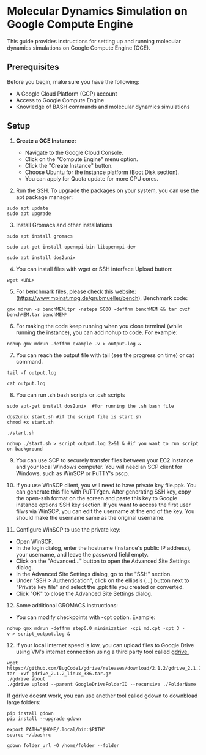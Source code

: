 
# Molecular Dynamics Simulation on Google Compute Engine

This guide provides instructions for setting up and running molecular dynamics simulations on Google Compute Engine (GCE). 

## Prerequisites

Before you begin, make sure you have the following:

- A Google Cloud Platform (GCP) account
- Access to Google Compute Engine
- Knowledge of BASH commands and molecular dynamics simulations

## Setup

1. **Create a GCE Instance:**
   - Navigate to the Google Cloud Console.
   - Click on the "Compute Engine" menu option.
   - Click the "Create Instance" button.
   - Choose Ubuntu for the instance platform (Boot Disk section).
   - You can apply for Quota update for more CPU cores.

2. Run the SSH. To upgrade the packages on your system, you can use the apt package manager:
```
sudo apt update  
sudo apt upgrade 
```
3. Install Gromacs and other installations
```
sudo apt install gromacs
```
```
sudo apt-get install openmpi-bin libopenmpi-dev
```
```
sudo apt install dos2unix
```

4. You can install files with wget or SSH interface Upload button:
```
wget <URL>
```

5. For benchmark files, please check this website: (https://www.mpinat.mpg.de/grubmueller/bench), Benchmark code:
```
gmx mdrun -s benchMEM.tpr -nsteps 5000 -deffnm benchMEM && tar cvzf benchMEM.tar benchMEM*
```

6. For making the code keep running when you close terminal (while running the instance), you can add nohup to code. For example:
```
nohup gmx mdrun -deffnm example -v > output.log &
```
7. You can reach the output file with tail (see the progress on time) or cat command.
```
tail -f output.log
```
```
cat output.log
```
8. You can run .sh bash scripts or .csh scripts
```
sudo apt-get install dos2unix  #for running the .sh bash file
```
```
dos2unix start.sh #if the script file is start.sh
chmod +x start.sh

./start.sh

nohup ./start.sh > script_output.log 2>&1 & #if you want to run script on background
```
9. You can use SCP to securely transfer files between your EC2 instance and your local Windows computer.
You will need an SCP client for Windows, such as WinSCP or PuTTY's pscp.

10. If you use WinSCP client, you will need to have private key file.ppk. You can generate this file with PuTTYgen. After generating SSH key, copy the open-ssh format on the screen and paste this key to Google instance options SSH key section. If you want to access the first user filws via WinSCP, you can edit the username at the end of the key. You should make the username same as the original username.

11. Configure WinSCP to use the private key:

- Open WinSCP.
- In the login dialog, enter the hostname (Instance's public IP address), your username, and leave the password field empty.
- Click on the "Advanced..." button to open the Advanced Site Settings dialog.
- In the Advanced Site Settings dialog, go to the "SSH" section.
- Under "SSH > Authentication", click on the ellipsis (...) button next to "Private key file" and select the .ppk file you created or converted.
- Click "OK" to close the Advanced Site Settings dialog.

12. Some additional GROMACS instructions:
- You can modify checkpoints with -cpt option. Example:
```
nohup gmx mdrun -deffnm step6.0_minimization -cpi md.cpt -cpt 3 -v > script_output.log &
```

12. If your local internet speed is low, you can upload files to Google Drive using VM's internet connection using a third party tool called [gdrive.](https://github.com/prasmussen/gdrive)
```
wget https://github.com/BugCode1/gdrive/releases/download/2.1.2/gdrive_2.1.2_linux_386.tar.gz
tar -xvf gdrive_2.1.2_linux_386.tar.gz
./gdrive about
./gdrive upload --parent GoogleDriveFolderID --recursive ./FolderName
```
If gdrive doesnt work, you can use another tool called gdown to downbload large folders:
```
pip install gdown
pip install --upgrade gdown

export PATH="$HOME/.local/bin:$PATH"
source ~/.bashrc

gdown folder_url -O /home/folder --folder
```

